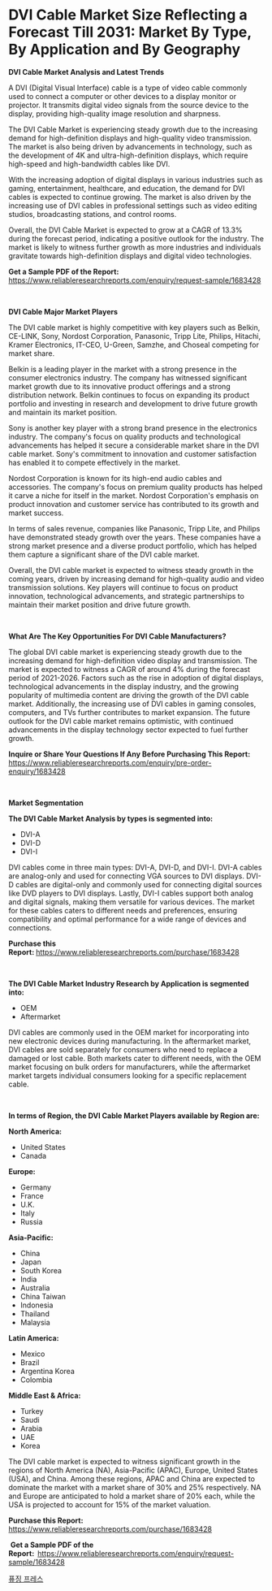 <p><h1>DVI Cable Market Size Reflecting a Forecast Till 2031: Market By Type, By Application and By Geography</h1></p><p><strong>DVI Cable Market Analysis and Latest Trends</strong></p>
<p><p>A DVI (Digital Visual Interface) cable is a type of video cable commonly used to connect a computer or other devices to a display monitor or projector. It transmits digital video signals from the source device to the display, providing high-quality image resolution and sharpness.</p><p>The DVI Cable Market is experiencing steady growth due to the increasing demand for high-definition displays and high-quality video transmission. The market is also being driven by advancements in technology, such as the development of 4K and ultra-high-definition displays, which require high-speed and high-bandwidth cables like DVI.</p><p>With the increasing adoption of digital displays in various industries such as gaming, entertainment, healthcare, and education, the demand for DVI cables is expected to continue growing. The market is also driven by the increasing use of DVI cables in professional settings such as video editing studios, broadcasting stations, and control rooms.</p><p>Overall, the DVI Cable Market is expected to grow at a CAGR of 13.3% during the forecast period, indicating a positive outlook for the industry. The market is likely to witness further growth as more industries and individuals gravitate towards high-definition displays and digital video technologies.</p></p>
<p><strong>Get a Sample PDF of the Report:&nbsp;</strong> <a href="https://www.reliableresearchreports.com/enquiry/request-sample/1683428">https://www.reliableresearchreports.com/enquiry/request-sample/1683428</a></p>
<p>&nbsp;</p>
<p><strong>DVI Cable Major Market Players</strong></p>
<p><p>The DVI cable market is highly competitive with key players such as Belkin, CE-LINK, Sony, Nordost Corporation, Panasonic, Tripp Lite, Philips, Hitachi, Kramer Electronics, IT-CEO, U-Green, Samzhe, and Choseal competing for market share. </p><p>Belkin is a leading player in the market with a strong presence in the consumer electronics industry. The company has witnessed significant market growth due to its innovative product offerings and a strong distribution network. Belkin continues to focus on expanding its product portfolio and investing in research and development to drive future growth and maintain its market position.</p><p>Sony is another key player with a strong brand presence in the electronics industry. The company's focus on quality products and technological advancements has helped it secure a considerable market share in the DVI cable market. Sony's commitment to innovation and customer satisfaction has enabled it to compete effectively in the market.</p><p>Nordost Corporation is known for its high-end audio cables and accessories. The company's focus on premium quality products has helped it carve a niche for itself in the market. Nordost Corporation's emphasis on product innovation and customer service has contributed to its growth and market success.</p><p>In terms of sales revenue, companies like Panasonic, Tripp Lite, and Philips have demonstrated steady growth over the years. These companies have a strong market presence and a diverse product portfolio, which has helped them capture a significant share of the DVI cable market.</p><p>Overall, the DVI cable market is expected to witness steady growth in the coming years, driven by increasing demand for high-quality audio and video transmission solutions. Key players will continue to focus on product innovation, technological advancements, and strategic partnerships to maintain their market position and drive future growth.</p></p>
<p>&nbsp;</p>
<p><strong>What Are The Key Opportunities For DVI Cable Manufacturers?</strong></p>
<p><p>The global DVI cable market is experiencing steady growth due to the increasing demand for high-definition video display and transmission. The market is expected to witness a CAGR of around 4% during the forecast period of 2021-2026. Factors such as the rise in adoption of digital displays, technological advancements in the display industry, and the growing popularity of multimedia content are driving the growth of the DVI cable market. Additionally, the increasing use of DVI cables in gaming consoles, computers, and TVs further contributes to market expansion. The future outlook for the DVI cable market remains optimistic, with continued advancements in the display technology sector expected to fuel further growth.</p></p>
<p><strong>Inquire or Share Your Questions If Any Before Purchasing This Report:</strong> <a href="https://www.reliableresearchreports.com/enquiry/pre-order-enquiry/1683428">https://www.reliableresearchreports.com/enquiry/pre-order-enquiry/1683428</a></p>
<p>&nbsp;</p>
<p><strong>Market Segmentation</strong></p>
<p><strong>The DVI Cable Market Analysis by types is segmented into:</strong></p>
<p><ul><li>DVI-A</li><li>DVI-D</li><li>DVI-I</li></ul></p>
<p><p>DVI cables come in three main types: DVI-A, DVI-D, and DVI-I. DVI-A cables are analog-only and used for connecting VGA sources to DVI displays. DVI-D cables are digital-only and commonly used for connecting digital sources like DVD players to DVI displays. Lastly, DVI-I cables support both analog and digital signals, making them versatile for various devices. The market for these cables caters to different needs and preferences, ensuring compatibility and optimal performance for a wide range of devices and connections.</p></p>
<p><strong>Purchase this Report:&nbsp;</strong><a href="https://www.reliableresearchreports.com/purchase/1683428">https://www.reliableresearchreports.com/purchase/1683428</a></p>
<p>&nbsp;</p>
<p><strong>The DVI Cable Market Industry Research by Application is segmented into:</strong></p>
<p><ul><li>OEM</li><li>Aftermarket</li></ul></p>
<p><p>DVI cables are commonly used in the OEM market for incorporating into new electronic devices during manufacturing. In the aftermarket market, DVI cables are sold separately for consumers who need to replace a damaged or lost cable. Both markets cater to different needs, with the OEM market focusing on bulk orders for manufacturers, while the aftermarket market targets individual consumers looking for a specific replacement cable.</p></p>
<p>&nbsp;</p>
<p><strong>In terms of Region, the DVI Cable Market Players available by Region are:</strong></p>
<p>
    <p> <strong> North America: </strong>
        <ul>
            <li>United States</li>
            <li>Canada</li>
        </ul>
        </p> 
    <p> <strong> Europe: </strong>
        <ul>
            <li>Germany</li>
            <li>France</li>
            <li>U.K.</li>
            <li>Italy</li>
            <li>Russia</li>
        </ul>
        </p> 
    <p> <strong> Asia-Pacific: </strong>
        <ul>
            <li>China</li>
            <li>Japan</li>
            <li>South Korea</li>
            <li>India</li>
            <li>Australia</li>
            <li>China Taiwan</li>
            <li>Indonesia</li>
            <li>Thailand</li>
            <li>Malaysia</li>
        </ul>
        </p> 
    <p> <strong> Latin America: </strong>
        <ul>
            <li>Mexico</li>
            <li>Brazil</li>
            <li>Argentina Korea</li>
            <li>Colombia</li>
        </ul>
        </p> 
    <p> <strong> Middle East & Africa: </strong>
        <ul>
            <li>Turkey</li>
            <li>Saudi</li>
            <li>Arabia</li>
            <li>UAE</li>
            <li>Korea</li>
        </ul>
    </p>
    </p>
<p><p>The DVI cable market is expected to witness significant growth in the regions of North America (NA), Asia-Pacific (APAC), Europe, United States (USA), and China. Among these regions, APAC and China are expected to dominate the market with a market share of 30% and 25% respectively. NA and Europe are anticipated to hold a market share of 20% each, while the USA is projected to account for 15% of the market valuation.</p></p>
<p><strong>Purchase this Report: </strong><a href="https://www.reliableresearchreports.com/purchase/1683428">https://www.reliableresearchreports.com/purchase/1683428</a></p>
<p>&nbsp;<strong>Get a Sample PDF of the Report:&nbsp;&nbsp;</strong><a href="https://www.reliableresearchreports.com/enquiry/request-sample/1683428">https://www.reliableresearchreports.com/enquiry/request-sample/1683428</a></p>
<p><strong></strong></p>
<p><p><a href="https://medium.com/@fredajerde/%EC%9C%B5%ED%95%A9-%ED%94%84%EB%A0%88%EC%8A%A4-%EC%8B%9C%EC%9E%A5-%EC%8B%9C%EC%9E%A5-cagr-%EC%8B%9C%EC%9E%A5-%EB%8F%99%ED%96%A5-%EB%B0%8F-%EC%84%B1%EC%9E%A5-%EC%A0%84%EB%9E%B5%EC%97%90-%EB%8C%80%ED%95%9C-%ED%86%B5%EC%B0%B0%EB%A0%A5-e2eb54f7fa95">퓨징 프레스</a></p></p>